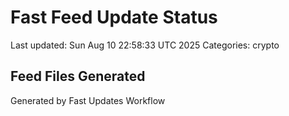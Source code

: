 # Fast Feed Update Status
Last updated: Sun Aug 10 22:58:33 UTC 2025
Categories: crypto

## Feed Files Generated

Generated by Fast Updates Workflow

